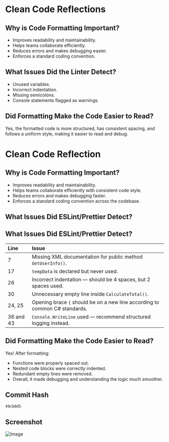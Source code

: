# Clean Code Reflections

## Why is Code Formatting Important?

- Improves readability and maintainability.
- Helps teams collaborate efficiently.
- Reduces errors and makes debugging easier.
- Enforces a standard coding convention.

## What Issues Did the Linter Detect?

- Unused variables.
- Incorrect indentation.
- Missing semicolons.
- Console statements flagged as warnings.

## Did Formatting Make the Code Easier to Read?

Yes, the formatted code is more structured, has consistent spacing, and follows a uniform style, making it easier to read and debug.

# Clean Code Reflection

## Why is Code Formatting Important?

- Improves readability and maintainability.
- Helps teams collaborate efficiently with consistent code style.
- Reduces errors and makes debugging faster.
- Enforces a standard coding convention across the codebase.

## What Issues Did ESLint/Prettier Detect?

## What Issues Did ESLint/Prettier Detect?

| Line      | Issue                                                                       |
| :-------- | :-------------------------------------------------------------------------- |
| 7         | Missing XML documentation for public method `GetUserInfo()`.                |
| 17        | `tempData` is declared but never used.                                      |
| 26        | Incorrect indentation — should be 4 spaces, but 2 spaces used.              |
| 30        | Unnecessary empty line inside `CalculateTotal()`.                           |
| 24, 25    | Opening brace `{` should be on a new line according to common C# standards. |
| 36 and 43 | `Console.WriteLine` used — recommend structured logging instead.            |

## Did Formatting Make the Code Easier to Read?

Yes! After formatting:

- Functions were properly spaced out.
- Nested code blocks were correctly indented.
- Redundant empty lines were removed.
- Overall, it made debugging and understanding the logic much smoother.

## Commit Hash

`49cb0d5`

## Screenshot

![Image](https://github.com/user-attachments/assets/0ba71b49-a0f4-434a-be39-804170ec026b)
